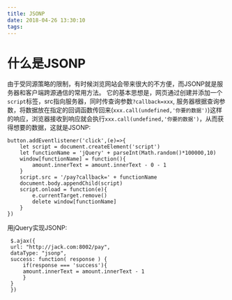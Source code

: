```yaml
---
title: JSONP
date: 2018-04-26 13:30:10
tags:
---
```

# 什么是JSONP
由于受同源策略的限制，有时候浏览网站会带来很大的不方便，而JSONP就是服务器和客户端跨源通信的常用方法。
它的基本思想是，网页通过创建并添加一个`script`标签，src指向服务器，同时传查询参数`?callback=xxx`,
服务器根据查询参数，将数据放在指定的回调函数传回来(`xxx.call(undefined,'你要的数据')`)这样的响应，浏览器接收到响应就会执行`xxx.call(undefined,'你要的数据')`，从而获得想要的数据，这就是JSONP:
```
button.addEventlistener('click',(e)=>{
    let script = document.createElement('script')
    let functionName = 'jQuery' + parseInt(Math.random()*100000,10)
    window[functionName] = function(){
        amount.innerText = amount.innerText - 0 - 1
    }
    script.src = '/pay?callback=' + functionName
    document.body.appendChild(script)
    script.onload = function(e){
        e.currentTarget.remove()
        delete window[functionName]
    } 
})
```
用jQuery实现JSONP:
```
 $.ajax({
 url: "http://jack.com:8002/pay",
 dataType: "jsonp",
 success: function( response ) {
     if(response === 'success'){
     amount.innerText = amount.innerText - 1
     }
 }
 })
```
